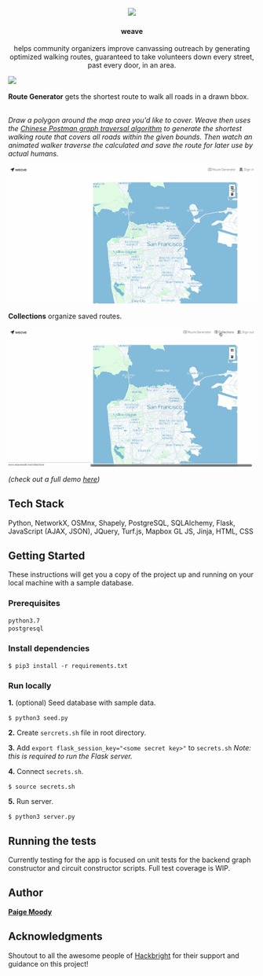 
<p align="center">
	<img src="https://user-images.githubusercontent.com/25571355/59734595-eae75900-9206-11e9-8eca-4f89355e1058.png">
</p>
<h4 align="center">
	weave
</h4>
<p align="center">
helps community organizers improve canvassing outreach by generating optimized walking routes, guaranteed to take volunteers down every street, past every door, in an area.
</p>



![](img/homepage.gif)




**Route Generator** gets the shortest route to walk all roads in a drawn bbox.<br><br>

_Draw a polygon around the map area you'd like to cover. Weave then uses the [Chinese Postman graph traversal algorithm](https://en.wikipedia.org/wiki/Route_inspection_problem) to generate the shortest walking route that covers all roads within the given bounds. Then watch an animated walker traverse the calculated and save the route for later use by actual humans._

![](img/route_creation.gif)

**Collections** organize saved routes.

![](img/collections.gif)

*(check out a full demo [here](https://www.youtube.com/watch?v=u1m2kKUy4L0))*

## Tech Stack
Python, NetworkX, OSMnx, Shapely, PostgreSQL, SQLAlchemy, Flask, JavaScript (AJAX, JSON), JQuery, Turf.js, Mapbox GL JS, Jinja, HTML, CSS

## Getting Started

These instructions will get you a copy of the project up and running on your local machine with a sample database.

### Prerequisites

```
python3.7
postgresql
```

### Install dependencies 

`$ pip3 install -r requirements.txt`


### Run locally

**1.** (optional) Seed database with sample data.

	$ python3 seed.py

**2.** Create `sercrets.sh` file in root directory. 

**3.** Add `export flask_session_key="<some secret key>"` to `secrets.sh` *Note: this is required to run the Flask server.*

**4.** Connect `secrets.sh`. 

	$ source secrets.sh

	
**5.** Run server.

	$ python3 server.py

## Running the tests

Currently testing for the app is focused on unit tests for the backend graph constructor and circuit constructor scripts. Full test coverage is WIP. 


## Author

**[Paige Moody](https://www.linkedin.com/in/paige-moody)** 


## Acknowledgments

Shoutout to all the awesome people of [Hackbright](https://hackbrightacademy.com/) for their support and guidance on this project!
